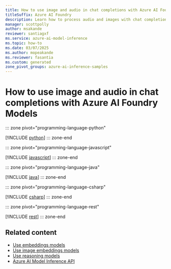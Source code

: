 ```yaml
---
title: How to use image and audio in chat completions with Azure AI Foundry Models
titleSuffix: Azure AI Foundry
description: Learn how to process audio and images with chat completions models with Azure AI Foundry Models
manager: scottpolly
author: msakande
reviewer: santiagxf
ms.service: azure-ai-model-inference
ms.topic: how-to
ms.date: 03/07/2025
ms.author: mopeakande
ms.reviewer: fasantia
ms.custom: generated
zone_pivot_groups: azure-ai-inference-samples
---
```


# How to use image and audio in chat completions with Azure AI Foundry Models


::: zone pivot="programming-language-python"

[!INCLUDE [python](../includes/use-chat-multi-modal/python.md)]
::: zone-end


::: zone pivot="programming-language-javascript"

[!INCLUDE [javascript](../includes/use-chat-multi-modal/javascript.md)]
::: zone-end


::: zone pivot="programming-language-java"

[!INCLUDE [java](../includes/use-chat-multi-modal/java.md)]
::: zone-end


::: zone pivot="programming-language-csharp"

[!INCLUDE [csharp](../includes/use-chat-multi-modal/csharp.md)]
::: zone-end


::: zone pivot="programming-language-rest"

[!INCLUDE [rest](../includes/use-chat-multi-modal/rest.md)]
::: zone-end

## Related content

* [Use embeddings models](use-embeddings.md)
* [Use image embeddings models](use-image-embeddings.md)
* [Use reasoning models](use-chat-reasoning.md)
* [Azure AI Model Inference API](.././reference/reference-model-inference-api.md)
